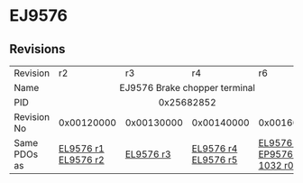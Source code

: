 # EJ9576

## Revisions
<table>
<tr>
<td>Revision</td>
<td>r2</td>
<td>r3</td>
<td>r4</td>
<td>r6</td>
</tr>
<tr>
<td>Name</td>
<td colspan=4 align="center">EJ9576 Brake chopper terminal</td>
</tr>
<tr>
<td>PID</td>
<td colspan=4 align="center">0x25682852</td>
</tr>
<tr>
<td>Revision No</td>
<td>0x00120000</td>
<td>0x00130000</td>
<td>0x00140000</td>
<td>0x00160000</td>
</tr>
<tr>
<td>Same PDOs as</td>
<td><a href="EL9576.md">EL9576 r1</a><br/><a href="EL9576.md">EL9576 r2</a></td>
<td><a href="EL9576.md">EL9576 r3</a></td>
<td><a href="EL9576.md">EL9576 r4</a><br/><a href="EL9576.md">EL9576 r5</a></td>
<td><a href="EL9576.md">EL9576 r6</a><br/><a href="EP9576-1032.md">EP9576-1032 r0</a></td>
</tr>
</table>

